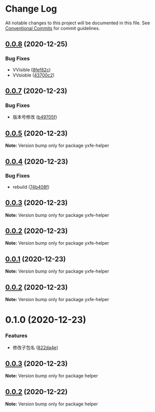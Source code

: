 # Change Log

All notable changes to this project will be documented in this file.
See [Conventional Commits](https://conventionalcommits.org) for commit guidelines.

## [0.0.8](https://github.com/ruyi-zjx/yx-fe/compare/yxfe-helper@0.0.7...yxfe-helper@0.0.8) (2020-12-25)


### Bug Fixes

* VVisible ([8fef82c](https://github.com/ruyi-zjx/yx-fe/commit/8fef82c8935f097e5c66fed52f485fbe3bb13de8))
* VVsioble ([43700c2](https://github.com/ruyi-zjx/yx-fe/commit/43700c22c083771a91d4e2951bf31939b11d83ec))





## [0.0.7](https://github.com/ruyi-zjx/yx-fe/compare/yxfe-helper@0.0.5...yxfe-helper@0.0.7) (2020-12-23)


### Bug Fixes

* 版本号修改 ([b49705f](https://github.com/ruyi-zjx/yx-fe/commit/b49705f25ff97cf5930e69465203f5db07148d6d))





## [0.0.5](https://github.com/ruyi-zjx/yx-fe/compare/yxfe-helper@0.0.4...yxfe-helper@0.0.5) (2020-12-23)

**Note:** Version bump only for package yxfe-helper





## [0.0.4](https://github.com/ruyi-zjx/yx-fe/compare/yxfe-helper@0.0.3...yxfe-helper@0.0.4) (2020-12-23)


### Bug Fixes

* rebuild ([74b408f](https://github.com/ruyi-zjx/yx-fe/commit/74b408fba492f412c5657407befa462c07eb5c8c))





## [0.0.3](https://github.com/ruyi-zjx/yx-fe/compare/yxfe-helper@0.0.1...yxfe-helper@0.0.3) (2020-12-23)

**Note:** Version bump only for package yxfe-helper





## [0.0.2](https://github.com/ruyi-zjx/yx-fe/compare/yxfe-helper@0.0.1...yxfe-helper@0.0.2) (2020-12-23)

**Note:** Version bump only for package yxfe-helper





## [0.0.1](https://github.com/ruyi-zjx/yx-fe/compare/yxfe-helper@0.0.2...yxfe-helper@0.0.1) (2020-12-23)

**Note:** Version bump only for package yxfe-helper





## [0.0.2](https://github.com/ruyi-zjx/yx-fe/compare/yxfe-helper@0.1.0...yxfe-helper@0.0.2) (2020-12-23)

**Note:** Version bump only for package yxfe-helper





# 0.1.0 (2020-12-23)


### Features

* 修改子包名 ([822da4e](https://github.com/ruyi-zjx/yx-fe/commit/822da4edec673e18776eaaf93fda6c5d876c4684))





## [0.0.3](https://github.com/ruyi-zjx/yx-fe/compare/helper@0.0.2...helper@0.0.3) (2020-12-23)

**Note:** Version bump only for package helper





## [0.0.2](https://github.com/ruyi-zjx/yx-fe/compare/helper@0.0.1...helper@0.0.2) (2020-12-22)

**Note:** Version bump only for package helper
